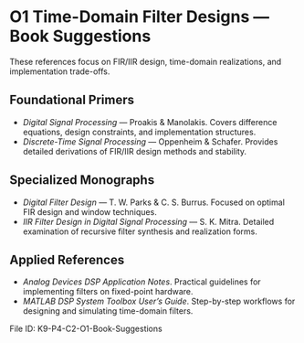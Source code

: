 # O1 Time-Domain Filter Designs — Book Suggestions

These references focus on FIR/IIR design, time-domain realizations, and implementation trade-offs.

## Foundational Primers
- *Digital Signal Processing* — Proakis & Manolakis. Covers difference equations, design constraints, and implementation structures.
- *Discrete-Time Signal Processing* — Oppenheim & Schafer. Provides detailed derivations of FIR/IIR design methods and stability.

## Specialized Monographs
- *Digital Filter Design* — T. W. Parks & C. S. Burrus. Focused on optimal FIR design and window techniques.
- *IIR Filter Design in Digital Signal Processing* — S. K. Mitra. Detailed examination of recursive filter synthesis and realization forms.

## Applied References
- *Analog Devices DSP Application Notes*. Practical guidelines for implementing filters on fixed-point hardware.
- *MATLAB DSP System Toolbox User’s Guide*. Step-by-step workflows for designing and simulating time-domain filters.

File ID: K9-P4-C2-O1-Book-Suggestions
